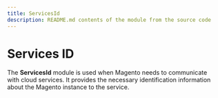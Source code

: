 ```yaml
---
title: ServicesId
description: README.md contents of the module from the source code
---
```


# Services ID

The **ServicesId** module is used when Magento needs to communicate with cloud services. 
It provides the necessary identification information about the Magento instance to the service. 
